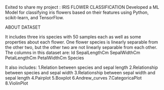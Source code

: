 Exited to share my project : IRIS FLOWER CLASSIFICATION 
Developed a ML Model for classifying iris
flowers based on their features using
Python, scikit-learn, and TensorFlow.

ABOUT DATASET

It includes three iris species with 50 samples each as well as some properties about each flower. One flower species is linearly separable from the other two, but the other two are not linearly separable from each other.
The columns in this dataset are:
Id
SepalLengthCm
SepalWidthCm
PetalLengthCm
PetalWidthCm
Species

It also includes:
1.Relation between species and sepal length
2.Relationship between species and sepal width
3.Relationship between sepal width and sepal length
4.Pairplot
5.Boxplot
6.Andrew_curves
7.CategoricaPlot
8.ViolinPlot

